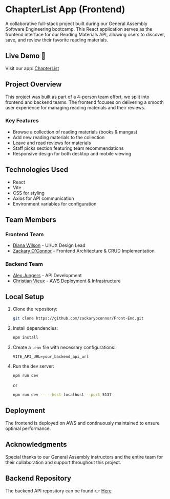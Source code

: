 # ChapterList App (Frontend)

A collaborative full-stack project built during our General Assembly Software Engineering bootcamp. This React application serves as the frontend interface for our Reading Materials API, allowing users to discover, save, and review their favorite reading materials.

## Live Demo 🚀

Visit our app: [ChapterList](http://44.215.35.137:3004/)

## Project Overview

This project was built as part of a 4-person team effort, we split into frontend and backend teams. The frontend focuses on delivering a smooth user experience for managing reading materials and their reviews.

### Key Features

- Browse a collection of reading materials (books & mangas)
- Add new reading materials to the collection
- Leave and read reviews for materials
- Staff picks section featuring team recommendations
- Responsive design for both desktop and mobile viewing

## Technologies Used

- React
- Vite
- CSS for styling
- Axios for API communication
- Environment variables for configuration

## Team Members

### Frontend Team
- [Diana Wilson](https://github.com/DianaWilson1) - UI/UX Design Lead
- [Zackary O'Connor](https://github.com/zackaryoconnor) - Frontend Architecture & CRUD Implementation

### Backend Team
- [Alex Jungers](https://github.com/ajungers-ga) - API Development
- [Christian Vieux](https://github.com/christianvieux) - AWS Deployment & Infrastructure

## Local Setup

1. Clone the repository:
    ```bash
    git clone https://github.com/zackaryoconnor/Front-End.git
    ```

2. Install dependencies:
    ```bash
    npm install
    ```

3. Create a `.env` file with necessary configurations:
    ```
    VITE_API_URL=your_backend_api_url
    ```

4. Run the dev server:
     ```bash
     npm run dev
     ```
     or
     ```bash
     npm run dev -- --host localhost --port 5137
     ```

## Deployment

The frontend is deployed on AWS and continuously maintained to ensure optimal performance.

## Acknowledgments

Special thanks to our General Assembly instructors and the entire team for their collaboration and support throughout this project.

## Backend Repository

The backend API repository can be found 👉 [Here](https://github.com/ajungers-ga/unit-4-collaboration-project-BackEnd)
